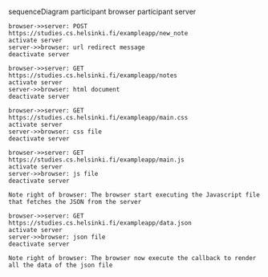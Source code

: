 sequenceDiagram
    participant browser
    participant server

    browser->>server: POST https://studies.cs.helsinki.fi/exampleapp/new_note
    activate server
    server->>browser: url redirect message
    deactivate server

    browser->>server: GET 
    https://studies.cs.helsinki.fi/exampleapp/notes
    activate server
    server->>browser: html document
    deactivate server

    browser->>server: GET https://studies.cs.helsinki.fi/exampleapp/main.css
    activate server
    server->>browser: css file
    deactivate server

    browser->>server: GET https://studies.cs.helsinki.fi/exampleapp/main.js
    activate server
    server->>browser: js file
    deactivate server

    Note right of browser: The browser start executing the Javascript file that fetches the JSON from the server

    browser->>server: GET https://studies.cs.helsinki.fi/exampleapp/data.json
    activate server
    server->>browser: json file
    deactivate server
    
    Note right of browser: The browser now execute the callback to render all the data of the json file
       
